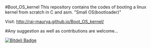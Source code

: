 #Boot_OS_kernel
 This repository contains the codes of booting a linux kernel from scratch in C and asm.
 "Small OS(bootloader)"


Visit: http://raj-maurya.github.io/Boot_OS_kernel/

#Any suggestion as well as contributions are welcome...

[![Bitdeli Badge](https://d2weczhvl823v0.cloudfront.net/raj-maurya/boot_os_kernel/trend.png)](https://bitdeli.com/free "Bitdeli Badge")

